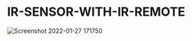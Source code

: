 # IR-SENSOR-WITH-IR-REMOTE


![Screenshot 2022-01-27 171750](https://user-images.githubusercontent.com/96690206/151353032-ec103a45-23f2-4f65-adce-35bc66ab4bd4.png)
